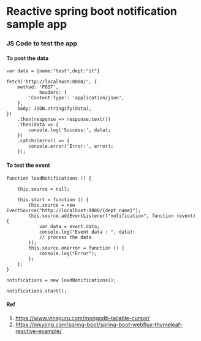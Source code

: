 # Reactive spring boot notification sample app

### JS Code to test the app

#### To post the data

```
var data = {name:"test",dept:"it"}

fetch('http://localhost:8080/', {
    method: 'POST',
            headers: {
        'Content-Type': 'application/json',
    },
    body: JSON.stringify(data),
})
    .then(response => response.text())
    .then(data => {
        console.log('Success:', data);
    })
    .catch((error) => {
        console.error('Error:', error);
    });

```

#### To test the event

```
function loadNotifications () {

    this.source = null;
    
    this.start = function () {
        this.source = new EventSource("http://localhost:8080/{dept_name}");
        this.source.addEventListener("notification", function (event) {
            var data = event.data;
            console.log("Event data : ", data);
            // process the data
        });
        this.source.onerror = function () {
            console.log("Error");
        };
    };
}

notifications = new loadNotifications();

notifications.start();
```
#### Ref
1. https://www.vinsguru.com/mongodb-tailable-cursor/
2. https://mkyong.com/spring-boot/spring-boot-webflux-thymeleaf-reactive-example/